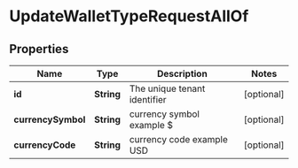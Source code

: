 

# UpdateWalletTypeRequestAllOf


## Properties

Name | Type | Description | Notes
------------ | ------------- | ------------- | -------------
**id** | **String** | The unique tenant identifier |  [optional]
**currencySymbol** | **String** | currency symbol example $ |  [optional]
**currencyCode** | **String** | currency code example USD |  [optional]



